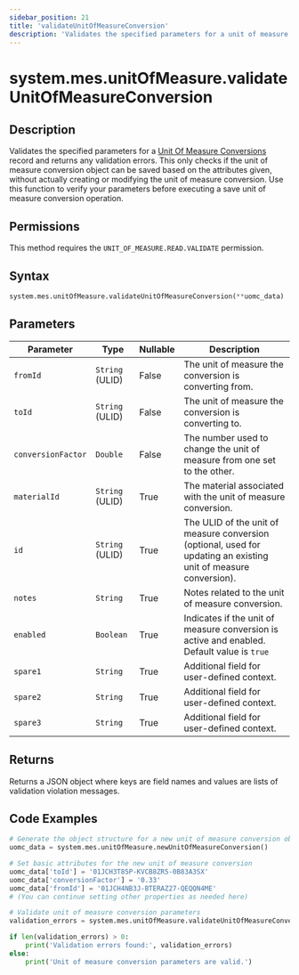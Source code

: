 ```yaml
---
sidebar_position: 21
title: 'validateUnitOfMeasureConversion'
description: 'Validates the specified parameters for a unit of measure conversion.'
---
```


# system.mes.unitOfMeasure.validateUnitOfMeasureConversion

## Description

Validates the specified parameters for a [Unit Of Measure Conversions](../../data-model/utility-models/unit-of-measure-model/unit-of-measure-conversion) record and returns any validation errors.
This only checks if the unit of measure conversion object can be saved based on the attributes given, without actually creating or modifying the unit of measure conversion. Use this function to verify your parameters before executing a save unit of measure conversion operation.

## Permissions

This method requires the `UNIT_OF_MEASURE.READ.VALIDATE` permission.

## Syntax

```python
system.mes.unitOfMeasure.validateUnitOfMeasureConversion(**uomc_data)
```

## Parameters

| Parameter          | Type            | Nullable | Description                                                                                                      |
| ------------------ | --------------- | -------- | ---------------------------------------------------------------------------------------------------------------- |
| `fromId`           | `String` (ULID) | False    | The unit of measure the conversion is converting from.                                                           |
| `toId`             | `String` (ULID) | False    | The unit of measure the conversion is converting to.                                                             |
| `conversionFactor` | `Double`        | False    | The number used to change the unit of measure from one set to the other.                                         |
| `materialId`       | `String` (ULID) | True     | The material associated with the unit of measure conversion.                                                     |
| `id`               | `String` (ULID) | True     | The ULID of the unit of measure conversion (optional, used for updating an existing unit of measure conversion). |
| `notes`            | `String`        | True     | Notes related to the unit of measure conversion.                                                                 |
| `enabled`          | `Boolean`       | True     | Indicates if the unit of measure conversion is active and enabled. Default value is `true`                       |
| `spare1`           | `String`        | True     | Additional field for user-defined context.                                                                       |
| `spare2`           | `String`        | True     | Additional field for user-defined context.                                                                       |
| `spare3`           | `String`        | True     | Additional field for user-defined context.                                                                       |

## Returns

Returns a JSON object where keys are field names and values are lists of validation violation messages.

## Code Examples

```python
# Generate the object structure for a new unit of measure conversion object
uomc_data = system.mes.unitOfMeasure.newUnitOfMeasureConversion()

# Set basic attributes for the new unit of measure conversion
uomc_data['toId'] = '01JCH3T85P-KVCB8ZR5-0B83A3SX'
uomc_data['conversionFactor'] = '0.33'
uomc_data['fromId'] = '01JCH4NB3J-BTERAZ27-QEQQN4ME'
# (You can continue setting other properties as needed here)

# Validate unit of measure conversion parameters
validation_errors = system.mes.unitOfMeasure.validateUnitOfMeasureConversion(**uomc_data)

if len(validation_errors) > 0:
    print('Validation errors found:', validation_errors)
else:
    print('Unit of measure conversion parameters are valid.')
```
